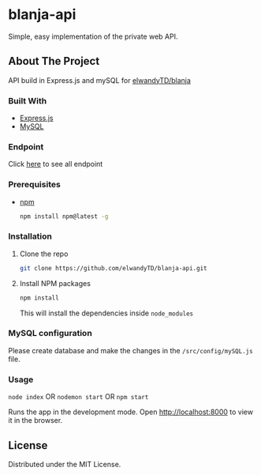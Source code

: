 # blanja-api

Simple, easy implementation of the private web API.

## About The Project

API build in Express.js and mySQL for [elwandyTD/blanja](https://github.com/elwandyTD/blanja)

### Built With

* [Express.js](https://expressjs.com/)
* [MySQL](https://www.mysql.com/)

### Endpoint

Click [here](https://web.postman.co/collections/9490220-f1c7a4c0-ca73-409b-94c5-52489ac87af9?version=latest&workspace=bd97a638-2af5-4eef-8e93-f233c79a0686#9874a97e-569b-4d72-a1b7-83e8d02d897d) to see all endpoint

### Prerequisites

* [npm](https://nodejs.org/en/download/)
  ```sh
  npm install npm@latest -g
  ```

### Installation

1. Clone the repo
   ```sh
   git clone https://github.com/elwandyTD/blanja-api.git
   ```
2. Install NPM packages
   ```sh
   npm install
   ```
   This will install the dependencies inside `node_modules`

### MySQL configuration

Please create database and make the changes in the `/src/config/mySQL.js` file.

### Usage

`node index` OR `nodemon start` OR `npm start`

Runs the app in the development mode.
Open [http://localhost:8000](http://localhost:8000) to view it in the browser.

## License

Distributed under the MIT License.